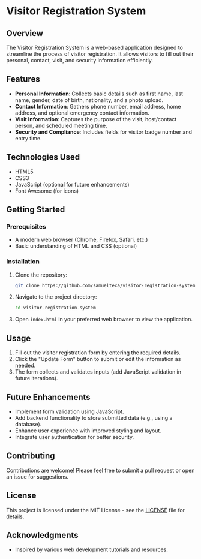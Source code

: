 # Visitor Registration System

## Overview

The Visitor Registration System is a web-based application designed to streamline the process of visitor registration. It allows visitors to fill out their personal, contact, visit, and security information efficiently.

## Features

- **Personal Information**: Collects basic details such as first name, last name, gender, date of birth, nationality, and a photo upload.
- **Contact Information**: Gathers phone number, email address, home address, and optional emergency contact information.
- **Visit Information**: Captures the purpose of the visit, host/contact person, and scheduled meeting time.
- **Security and Compliance**: Includes fields for visitor badge number and entry time.

## Technologies Used

- HTML5
- CSS3
- JavaScript (optional for future enhancements)
- Font Awesome (for icons)

## Getting Started

### Prerequisites

- A modern web browser (Chrome, Firefox, Safari, etc.)
- Basic understanding of HTML and CSS (optional)

### Installation

1. Clone the repository:
   ```bash
   git clone https://github.com/samueltexa/visitor-registration-system.git
   ```
2. Navigate to the project directory:
   ```bash
   cd visitor-registration-system
   ```
3. Open `index.html` in your preferred web browser to view the application.

## Usage

1. Fill out the visitor registration form by entering the required details.
2. Click the "Update Form" button to submit or edit the information as needed.
3. The form collects and validates inputs (add JavaScript validation in future iterations).

## Future Enhancements

- Implement form validation using JavaScript.
- Add backend functionality to store submitted data (e.g., using a database).
- Enhance user experience with improved styling and layout.
- Integrate user authentication for better security.

## Contributing

Contributions are welcome! Please feel free to submit a pull request or open an issue for suggestions.

## License

This project is licensed under the MIT License - see the [LICENSE](LICENSE) file for details.

## Acknowledgments

- Inspired by various web development tutorials and resources.
```
